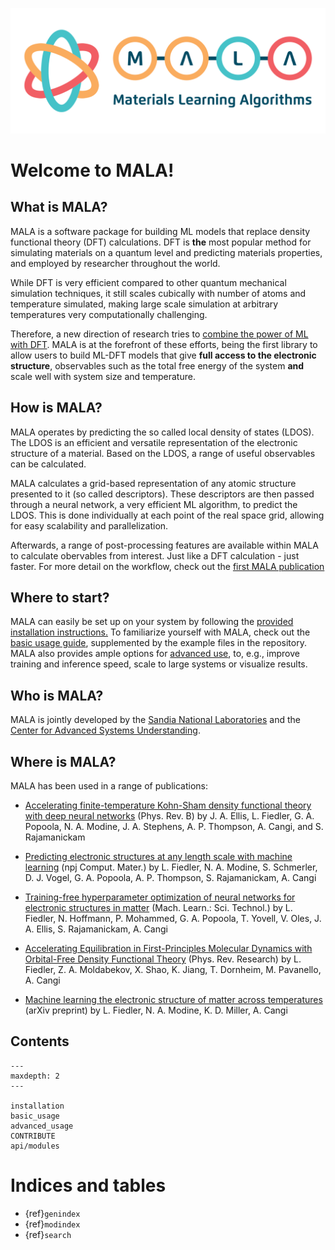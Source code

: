 ![image](./img/logos/mala_horizontal.png)

# Welcome to MALA!

## What is MALA?

MALA is a software package for building ML models that replace
density functional theory (DFT) calculations. DFT is **the** most
popular method for simulating materials on a quantum level and predicting 
materials properties, and employed by researcher throughout the world. 

While DFT is very efficient compared to other quantum mechanical simulation
techniques, it still scales cubically with number of atoms and temperature 
simulated, making large scale simulation at arbitrary temperatures very 
computationally challenging. 

Therefore, a new direction of research tries to [combine the power of ML with DFT](https://journals.aps.org/prmaterials/abstract/10.1103/PhysRevMaterials.6.040301).
MALA is at the forefront of these efforts, being the first library to allow 
users to build ML-DFT models that give **full access to the electronic structure**,
observables such as the total free energy of the system **and** scale well with
system size and temperature.

## How is MALA? 

MALA operates by predicting the so called local density of states (LDOS). 
The LDOS is an efficient and versatile representation of the electronic 
structure of a material. Based on the LDOS, a range of useful observables can
be calculated. 

MALA calculates a grid-based representation of any atomic structure presented 
to it (so called descriptors). These descriptors are then passed through a 
neural network, a very efficient ML algorithm, to predict the LDOS. This is 
done individually at each point of the real space grid, allowing for easy 
scalability and parallelization. 

Afterwards, a range of post-processing features are available within MALA to
calculate obervables from interest. Just like a DFT calculation - just faster.
For more detail on the workflow, check out the [first MALA publication](https://www.doi.org/10.1103/PhysRevB.104.035120)


## Where to start?

MALA can easily be set up on your system by following the [provided installation instructions.](./installation.rst)
To familiarize yourself with MALA, check out the [basic usage guide](./basic_usage.rst),
supplemented by the example files in the repository. 
MALA also provides ample options for [advanced use](./advanced_usage.rst), to, e.g., improve training
and inference speed, scale to large systems or visualize results. 


## Who is MALA?

MALA is jointly developed by the [Sandia National Laboratories](https://www.sandia.gov/)
and the [Center for Advanced Systems Understanding](https://www.casus.science/).

## Where is MALA? 

MALA has been used in a range of publications:

- [Accelerating finite-temperature Kohn-Sham density functional theory with deep neural networks](https://www.doi.org/10.1103/PhysRevB.104.035120) (Phys. Rev. B)
  by J. A. Ellis, L. Fiedler, G. A. Popoola, N. A. Modine, J. A. Stephens, A. P. Thompson, A. Cangi, and S. Rajamanickam

- [Predicting electronic structures at any length scale with machine learning](https://doi.org/10.1038/s41524-023-01070-z) (npj Comput. Mater.)
  by L. Fiedler, N. A. Modine, S. Schmerler, D. J. Vogel, G. A. Popoola, A. P. Thompson, S. Rajamanickam, A. Cangi

- [Training-free hyperparameter optimization of neural networks for electronic structures in matter](https://doi.org/10.1088/2632-2153/ac9956) (Mach. Learn.: Sci. Technol.)
  by L. Fiedler, N. Hoffmann, P. Mohammed, G. A. Popoola, T. Yovell, V. Oles, J. A. Ellis, S. Rajamanickam, A. Cangi

- [Accelerating Equilibration in First-Principles Molecular Dynamics with Orbital-Free Density Functional Theory](https://doi.org/10.1103/PhysRevResearch.4.043033) (Phys. Rev. Research)
  by L. Fiedler, Z. A. Moldabekov, X. Shao, K. Jiang, T. Dornheim, M. Pavanello, A. Cangi

- [Machine learning the electronic structure of matter across temperatures](https://doi.org/10.48550/arXiv.2306.06032) (arXiv preprint)
  by L. Fiedler, N. A. Modine, K. D. Miller, A. Cangi





## Contents

```{toctree}
---
maxdepth: 2
---

installation
basic_usage
advanced_usage
CONTRIBUTE
api/modules
```

# Indices and tables

* {ref}`genindex`
* {ref}`modindex`
* {ref}`search`
